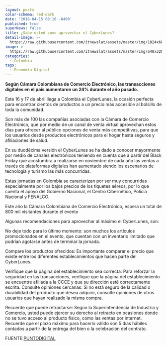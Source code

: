 ```yaml
---
layout: posts
color-schema: red-dark
date: '2018-04-15 08:16 -0400'
published: true
superNews: false
title: ¿Sabe usted cómo aprovechar el CyberLunes?
detail-image: >-
  https://raw.githubusercontent.com/itnewslat/assets/master/img/1024x680/Cyberlunesg.jpg
image: >-
  https://raw.githubusercontent.com/itnewslat/assets/master/img/540x320/Cyberlunesp.jpg
categories:
  - Colombia
tags:
  - Economía Digital
---
```

**Según Cámara Colombiana de Comercio Electrónico, las transacciones digitales en el país aumentaron un 24% durante el año pasado.**

Este 16 y 17 de abril llega a Colombia el CyberLunes, la ocasión perfecta para encontrar cientos de productos a un precio más accesible al bolsillo de toda la comunidad.


Son más de 100 las compañías asociadas con la Cámara de Comercio Electrónico, que por medio de un canal de venta virtual aprovechan estos días para ofrecer al público opciones de venta más competitivas, para que los usuarios desde productos electrónicos para el hogar hasta seguros y afiliaciones de salud.

En su duodécima versión el CyberLunes se ha dado a conocer mayormente por medio de canales electrónicos teniendo en cuenta que a partir del Black Friday que acostumbra a realizarse en noviembre de cada año las ventas a través de plataformas digitales han aumentado siendo los escenarios de tecnología y turismo las más concurridas.

Estas jornadas en Colombia se caracterizan por ser muy concurridas especialmente por los bajos precios de los tiquetes aéreos, por lo que cuenta el apoyo del Gobierno Nacional, el Centro Cibernético, Policía Nacional y FENALCO.

Este año la Cámara Colombiana de Comercio Electrónico, espera un total de 800 mil visitantes durante el evento

Algunas recomendaciones para aprovechar al máximo el CyberLunes, son:

No deje todo para lo último momento: son muchos los artículos promocionados en el evento, que cuentan con un inventario limitado que podrían agotarse antes de terminar la jornada.

Compare los productos ofrecidos: Es importante comparar el precio que existe entre los diferentes establecimientos que hacen parte del CyberLunes.

Verifique que la página del establecimiento sea correcta: Para reforzar la seguridad en las transacciones, verifique que la página del establecimiento se encuentre afiliada a la CCCE y que su dirección esté correctamente escrita.
Consulte opiniones cercanas: Si no está seguro de la calidad o durabilidad del producto que desea adquirir, consulte opiniones de otros usuarios que hayan realizado la misma compra.

Recuerde que puede retractarse: Según la Superintendencia de Industria y Comercio, usted puede ejercer su derecho al retracto en ocasiones donde no se tuvo acceso al producto físico, como las ventas por internet. Recuerde que el plazo máximo para hacerlo válido son 5 días hábiles contados a partir de la entrega del bien o la celebración del contrato.

FUENTE:[PUNTODIGITAL](http://caracol.com.co/radio/2018/04/14/tecnologia/1523735151_549333.html)
